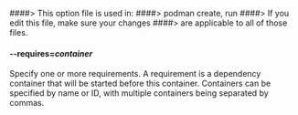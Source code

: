 ####> This option file is used in:
####>   podman create, run
####> If you edit this file, make sure your changes
####> are applicable to all of those files.
#### **--requires**=*container*

Specify one or more requirements.
A requirement is a dependency container that will be started before this container.
Containers can be specified by name or ID, with multiple containers being separated by commas.
